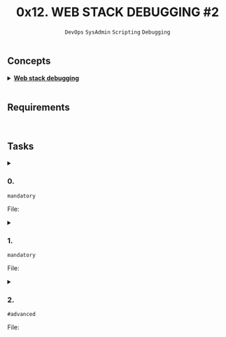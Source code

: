 <h1 align="center"><b>0x12. WEB STACK DEBUGGING #2</b></h1>
<div align="center"><code>DevOps</code> <code>SysAdmin</code> <code>Scripting</code> <code>Debugging</code></div>

<br>

## Concepts
<details>
<summary><b><a href=" ">Web stack debugging</a></b></summary><br>


<br><p align="center">※※※※※※※※※※※※</p><br>
</details>


<!-- <br>

## Background Context -->

<br>

## Requirements
<!-- Add your requirements here -->

<!-- ## More Info -->

<br>

## Tasks
<details>
<summary>

### 0. 
`mandatory`

File: []()
</summary>


</details>

<details>
<summary>

### 1. 
`mandatory`

File: []()
</summary>


</details>

<details>
<summary>

### 2. 
`#advanced`

File: []()
</summary>


</details>

